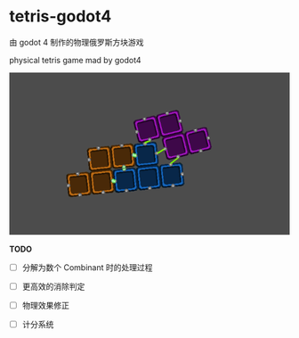 # tetris-godot4

由 godot 4 制作的物理俄罗斯方块游戏

physical tetris game mad by godot4

![Image](Screenshots/screenshot_1.png)



**TODO**

- [ ]   分解为数个 Combinant 时的处理过程

- [ ]   更高效的消除判定

- [ ]   物理效果修正

- [ ]   计分系统
